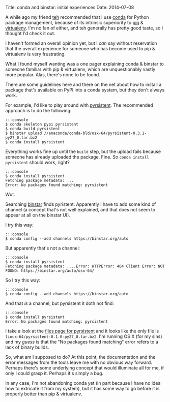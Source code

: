 Title: conda and binstar: initial experiences
Date: 2014-07-08

A while ago my friend [teh](https://github.com/teh) recommended that I use
[conda](http://conda.pydata.org/) for Python package management, because of
its intrinsic superiority to [pip](http://pip.readthedocs.org/en/latest/) &
[virtualenv](http://virtualenv.readthedocs.org/en/latest/). I'm no fan of
either, and teh generally has pretty good taste, so I thought I'd check it
out.

I haven't formed an overall opinion yet, but I *can* say without reservation
that the overall experience for someone who has become used to pip &
virtualenv is very frustrating.

What I found myself wanting was a one pager explaining conda & binstar to
someone familiar with pip & virtualenv, which are unquestionably vastly more
popular.  Alas, there's none to be found.

There are some guidelines here and there on the net about how to install a
package that's available on PyPI into a conda system, but they don't always
work.

For example, I'd like to play around with
[pyrsistent](http://pyrsistent.readthedocs.org/en/latest/). The recommended
approach is to do the following:

    :::console
    $ conda skeleton pypi pyrsistent
    $ conda build pyrsistent
    $ binstar upload //anaconda/conda-bld/osx-64/pyrsistent-0.3.1-py27_0.tar.bz2
    $ conda install pyrsistent

Everything works fine up until the `build` step, but the upload fails because
someone has already uploaded the package. Fine. So `conda install pyrsistent`
should work, right?

    :::console
    $ conda install pyrsistent
    Fetching package metadata: ...
    Error: No packages found matching: pyrsistent

Wut.

Searching [binstar](https://binstar.org/dashboard) finds pyristent. Apparently
I have to add some kind of channel (a concept that's not well explained, and
that does not seem to appear at all on the binstar UI).

I try this way:

    :::console
    $ conda config --add channels https://binstar.org/auto

But apparently that's not a channel:

    :::console
    $ conda install pyrsistent
    Fetching package metadata: ....Error: HTTPError: 404 Client Error: NOT FOUND: https://binstar.org/auto/osx-64/


So I try this way:

    :::console
    $ conda config --add channels https://binstar.org/auto

And that _is_ a channel, but pyrsistent it doth not find:

    :::console
    $ conda install pyrsistent
    Error: No packages found matching: pyrsistent

I take a look at the
[files page for pyrsistent](https://binstar.org/auto/pyrsistent/0.1.0/files)
and it looks like the only file is `linux-64/pyrsistent-0.1.0-py27_0.tar.bz2`.
I'm running OS X (for my sins) and my _guess_ is that the "No packages found
matching" error refers to a lack of binary builds.

So, what am I supposed to do? At this point, the documentation and the error
messages from the tools leave me with no obvious way forward. Perhaps there's
some underlying concept that would illuminate all for me, if only I could
grasp it. Perhaps it's simply a bug.

In any case, I'm not abandoning conda yet (in part because I have no idea how
to extricate it from my system), but it has some way to go before it is
properly better than pip & virtualenv.
